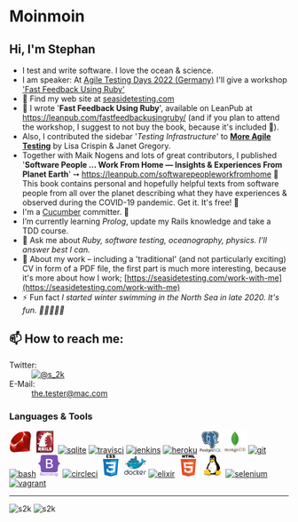 <h1>Moinmoin</h1>

<h2>Hi, I'm Stephan</h1>

- I test and write software. I love the ocean & science.
- I am speaker: At [Agile Testing Days 2022 (Germany)](https://agiletestingdays.com/) I'll give a workshop ['Fast Feedback Using Ruby'](https://agiletestingdays.com/2022/session/fast-feedback-using-ruby/)
- 📝 Find my web site at [seasidetesting.com](https://seasidetesting.com/)
- 🔁 I wrote '**Fast Feedback Using Ruby**', available on LeanPub at https://leanpub.com/fastfeedbackusingruby/ (and if you plan to attend the workshop, I suggest to not buy the book, because it's included 🙂).
- Also, I contributed the sidebar '*Testing Infrastructure*' to [**More Agile Testing**](https://agiletester.ca/more-agile-testing-the-book/) by Lisa Crispin & Janet Gregory.
- Together with Maik Nogens and lots of great contributors, I published '**Software People … Work From Home — Insights & Experiences From Planet Earth**' ➙ https://leanpub.com/softwarepeopleworkfromhome 📓
    This book contains personal and hopefully helpful texts from software people from all over the planet describing what they have experiences & observed during the COVID-19 pandemic. Get it. It's free! 🙂
- I'm a [Cucumber](https://github.com/cucumber) committer. 🥒
- I’m currently learning *Prolog*, update my Rails knowledge and take a TDD course.
- 💬 Ask me about *Ruby, software testing, oceanography, physics. I'll answer best I can.*
- 📄 About my work – including a 'traditional' (and not particularly exciting) CV in form of a PDF file, the first part is much more interesting, because it's more about how I work; [https://seasidetesting.com/work-with-me](https://seasidetesting.com/work-with-me)
- ⚡ Fun fact *I started winter swimming in the North Sea in late 2020. It's fun. 🌊🏊🏻‍♂️🌊*

## 📫 How to reach me:

<dl>
    <dt>Twitter:</dt><dd><a href="https://twitter.com/s_2k" target="blank"><img src="https://img.shields.io/twitter/follow/s_2k?logo=twitter&style=for-the-badge" alt="@s_2k" /></a></dd>
    <dt>E-Mail:</dt>
  <dd><a href="mailto:the.tester@mac.com">the.tester@mac.com</a></dd>
</dl>

### Languages & Tools

<a href="https://www.ruby-lang.org/en/" target="_blank"><img src="https://raw.githubusercontent.com/devicons/devicon/master/icons/ruby/ruby-original.svg" alt="ruby" width="40" height="40"/></a>
<a href="https://rubyonrails.org" target="_blank"><img src="https://raw.githubusercontent.com/devicons/devicon/master/icons/rails/rails-original-wordmark.svg" alt="rails" width="40" height="40"/></a>
<a href="https://www.sqlite.org/" target="_blank"><img src="https://www.vectorlogo.zone/logos/sqlite/sqlite-icon.svg" alt="sqlite" width="40" height="40"/></a>
<a href="https://travis-ci.org" target="_blank"><img src="https://www.vectorlogo.zone/logos/travis-ci/travis-ci-icon.svg" alt="travisci" width="40" height="40"/></a>
<a href="https://www.jenkins.io" target="_blank"><img src="https://www.vectorlogo.zone/logos/jenkins/jenkins-icon.svg" alt="jenkins" width="40" height="40"/></a>
<a href="https://heroku.com" target="_blank"><img src="https://www.vectorlogo.zone/logos/heroku/heroku-icon.svg" alt="heroku" width="40" height="40"/></a>
<a href="https://www.postgresql.org" target="_blank"><img src="https://raw.githubusercontent.com/devicons/devicon/master/icons/postgresql/postgresql-original-wordmark.svg" alt="postgresql" width="40" height="40"/></a>
<a href="https://www.mongodb.com/" target="_blank"><img src="https://raw.githubusercontent.com/devicons/devicon/master/icons/mongodb/mongodb-original-wordmark.svg" alt="mongodb" width="40" height="40"/></a>
<a href="https://git-scm.com/" target="_blank"><img src="https://www.vectorlogo.zone/logos/git-scm/git-scm-icon.svg" alt="git" width="40" height="40"/></a>
<a href="https://www.gnu.org/software/bash/" target="_blank"><img src="https://www.vectorlogo.zone/logos/gnu_bash/gnu_bash-icon.svg" alt="bash" width="40" height="40"/></a>
<a href="https://getbootstrap.com" target="_blank"><img src="https://raw.githubusercontent.com/devicons/devicon/master/icons/bootstrap/bootstrap-plain-wordmark.svg" alt="bootstrap" width="40" height="40"/></a>
<a href="https://circleci.com" target="_blank"><img src="https://www.vectorlogo.zone/logos/circleci/circleci-icon.svg" alt="circleci" width="40" height="40"/></a>
<a href="https://www.w3schools.com/css/" target="_blank"><img src="https://raw.githubusercontent.com/devicons/devicon/master/icons/css3/css3-original-wordmark.svg" alt="css3" width="40" height="40"/></a>
<a href="https://www.docker.com/" target="_blank"><img src="https://raw.githubusercontent.com/devicons/devicon/master/icons/docker/docker-original-wordmark.svg" alt="docker" width="40" height="40"/></a>
<a href="https://elixir-lang.org" target="_blank"><img src="https://www.vectorlogo.zone/logos/elixir-lang/elixir-lang-icon.svg" alt="elixir" width="40" height="40"/></a>
<a href="https://www.w3.org/html/" target="_blank"><img src="https://raw.githubusercontent.com/devicons/devicon/master/icons/html5/html5-original-wordmark.svg" alt="html5" width="40" height="40"/></a>
<a href="https://www.linux.org/" target="_blank"><img src="https://raw.githubusercontent.com/devicons/devicon/master/icons/linux/linux-original.svg" alt="linux" width="40" height="40"/></a>
<a href="https://www.selenium.dev" target="_blank"><img src="https://raw.githubusercontent.com/detain/svg-logos/780f25886640cef088af994181646db2f6b1a3f8/svg/selenium-logo.svg" alt="selenium" width="40" height="40"/></a>
<a href="https://www.vagrantup.com/" target="_blank"><img src="https://www.vectorlogo.zone/logos/vagrantup/vagrantup-icon.svg" alt="vagrant" width="40" height="40"/></a>

<hr/>

<img src="https://github-readme-stats.vercel.app/api/top-langs/?username=s2k&layout=compact" alt="s2k" />

<img src="https://github-readme-stats.vercel.app/api?username=s2k&show_icons=true&count_private=true" alt="s2k" />
